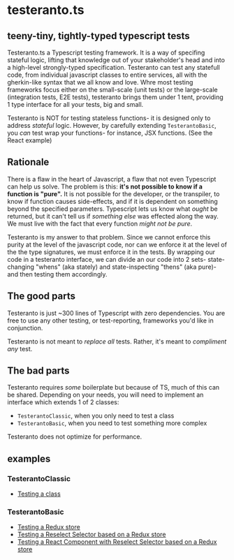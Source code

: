 # testeranto.ts
## teeny-tiny, tightly-typed typescript tests

Testeranto.ts a Typescript testing framework. It is a way of specifing stateful logic, lifting that knowledge out of your stakeholder's head and into a high-level strongly-typed specification. Testeranto can test any statefull code, from individual javascript classes to entire services, all with the gherkin-like syntax that we all know and love. Whre most testing frameworks focus either on the small-scale (unit tests) or the large-scale (integration tests, E2E tests), testeranto brings them under 1 tent, providing 1 type interface for all your tests, big and small. 

Testeranto is NOT for testing stateless functions- it is designed only to address _stateful_ logic.  However, by carefully extending `TesterantoBasic`, you _can_ test wrap your functions- for instance, JSX functions. (See the React example)

## Rationale

There is a flaw in the heart of Javascript, a flaw that not even Typescript can help us solve. The problem is this: **it's not possible to know if a function is "pure".** It is not possible for the developer, or the transpiler, to know if function causes side-effects, and if it is dependent on something beyond the specified parameters. Typescript lets us know what _ought_ be returned, but it can't tell us if _something else_ was effected along the way. We must live with the fact that every function *might not be pure*.

Testeranto is my answer to that problem. Since we cannot enforce this purity at the level of the javascript code, nor can we enforce it at the level of the the type signatures, we must enforce it in the tests. By wrapping our code in a testeranto interface, we can divide an our code into 2 sets- state-changing "whens" (aka stately) and state-inspecting "thens" (aka pure)- and then testing them accordingly. 

## The good parts

Testeranto is just ~300 lines of Typescript with zero dependencies. You are free to use any other testing, or test-reporting, frameworks you'd like in conjunction.

Testeranto is not meant to _replace all_ tests. Rather, it's meant to _compliment any_ test. 

## The bad parts

Testeranto requires _some_ boilerplate but because of TS, much of this can be shared. Depending on your needs, you will need to implement an interface which extends 1 of 2 classes:
- `TesterantoClassic`, when you only need to test a class
- `TesterantoBasic`, when you need to test something more complex

Testeranto does not optimize for performance. 

## examples

### TesterantoClassic
- [Testing a class](/tests/Rectangle)

### TesterantoBasic
- [Testing a Redux store](/tests/Redux+Reselect+React/LoginStore.test.ts)
- [Testing a Reselect Selector based on a Redux store](/tests/Redux+Reselect+React/LoginSelector.test.ts)
- [Testing a React Component with Reselect Selector based on a Redux store](/tests/Redux+Reselect+React/LoginPage.test.ts)
